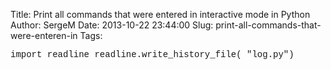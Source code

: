 Title: Print all commands that were entered in interactive mode in Python
Author: SergeM
Date: 2013-10-22 23:44:00
Slug: print-all-commands-that-were-enteren-in
Tags: 

<span style="font-family: Courier New, Courier, monospace;">import readline
readline.write_history_file( "log.py")</span></div>
